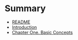 # Summary

* [README](README.md)
* [Introduction](SUMMARY.md)
* [Chapter One. Basic Concepts](chapter_one_basic_concepts.md)

